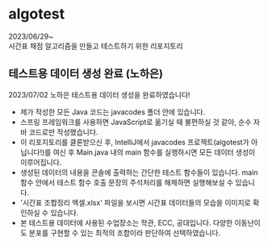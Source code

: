 # algotest
2023/06/29~ <br>
시간표 채점 알고리즘을 만들고 테스트하기 위한 리포지토리

## 테스트용 데이터 생성 완료 (노하은)
2023/07/02 노하은
테스트용 데이터 생성을 완료하였습니다!<br>
- 제가 작성한 모든 Java 코드는 javacodes 폴더 안에 있습니다.
- 스프링 프레임워크를 사용하면 JavaScript로 옮기실 때 불편하실 것 같아, 순수 자바 코드로만 작성했습니다.
- 이 리포지토리를 클론받으신 후, IntelliJ에서 javacodes 프로젝트(algotest가 아닙니다!)를 여신 후 Main.java 내의 main 함수를 실행하시면 모든 데이터 생성이 이루어집니다.
- 생성된 데이터의 내용을 콘솔에 출력하는 간단한 테스트 함수들이 있습니다. main 함수 안에서 테스트 함수 호출 문장의 주석처리를 해제하면 실행해보실 수 있습니다.
- '시간표 조합정리 엑셀.xlsx' 파일을 보시면 시간표 데이터들의 모습을 이미지로 확인하실 수 있습니다.<br>
- 본 테스트용 데이터에 사용된 수업장소는 학관, ECC, 공대입니다. 다양한 이동난이도 분포를 구현할 수 있는 최적의 조합이라 판단하여 선택하였습니다.<br>
